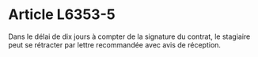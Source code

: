 # Article L6353-5

Dans le délai de dix jours à compter de la signature du contrat, le stagiaire peut se rétracter par lettre recommandée avec avis de réception.